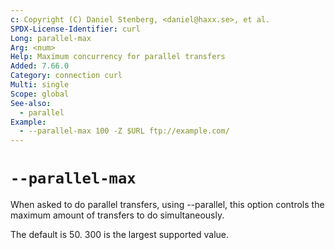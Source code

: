 ```yaml
---
c: Copyright (C) Daniel Stenberg, <daniel@haxx.se>, et al.
SPDX-License-Identifier: curl
Long: parallel-max
Arg: <num>
Help: Maximum concurrency for parallel transfers
Added: 7.66.0
Category: connection curl
Multi: single
Scope: global
See-also:
  - parallel
Example:
  - --parallel-max 100 -Z $URL ftp://example.com/
---
```


# `--parallel-max`

When asked to do parallel transfers, using --parallel, this option controls
the maximum amount of transfers to do simultaneously.

The default is 50. 300 is the largest supported value.

